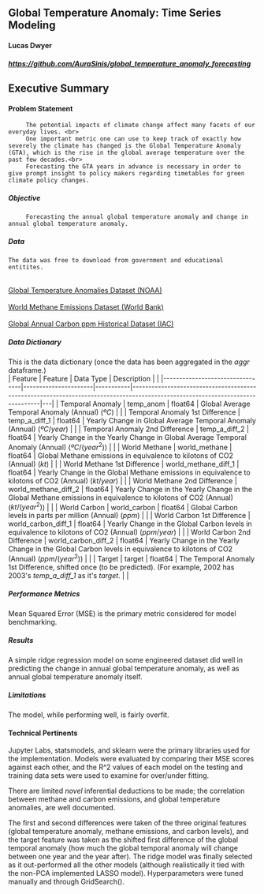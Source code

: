 ## Global Temperature Anomaly: Time Series Modeling
#### Lucas Dwyer
##### https://github.com/AuraSinis/global_temperature_anomaly_forecasting
## Executive Summary
#### Problem Statement
         The potential impacts of climate change affect many facets of our everyday lives. <br>
         One important metric one can use to keep track of exactly how severely the climate has changed is the Global Temperature Anomaly (GTA), which is the rise in the global average temperature over the past few decades.<br>
         Forecasting the GTA years in advance is necessary in order to give prompt insight to policy makers regarding timetables for green climate policy changes. 
##### Objective
         Forecasting the annual global temperature anomaly and change in annual global temperature anomaly.
##### Data
    The data was free to download from government and educational entitites.
   <br> [Global Temperature Anomalies Dataset (NOAA)](https://www.ncdc.noaa.gov/cag/global/time-series/globe/land_ocean/ytd/12/1880-2020/data.csv)<br>
   <br> [World Methane Emissions Dataset (World Bank)](http://api.worldbank.org/v2/en/indicator/EN.ATM.METH.KT.CE?downloadformat=csv)<br>
   <br> [Global Annual Carbon ppm Historical Dataset (IAC)](https://tinyurl.com/grktgrg)

##### Data Dictionary <br>
 This is the data dictionary (once the data has been aggregated in the $aggr$ dataframe.) 
<br>
| Feature                         | Feature              | Data Type | Description                                                                                                                   |   |
|---------------------------------|----------------------|-----------|-------------------------------------------------------------------------------------------------------------------------------|---|
| Temporal Anomaly                | temp_anom            | float64   | Global Average Temporal Anomaly (Annual) ($ºC$)                                                                               |   |
| Temporal Anomaly 1st Difference | temp_a_diff_1        | float64   | Yearly Change in Global Average Temporal Anomaly (Annual) ($ºC/year$)                                                         |   |
| Temporal Anomaly 2nd Difference | temp_a_diff_2        | float64   | Yearly Change in the Yearly Change in Global Average Temporal Anomaly (Annual) ($ºC/(year^2)$)                                |   |
| World Methane                   | world_methane        | float64   | Global Methane emissions in equivalence to kilotons of CO2 (Annual) ($kt$)                                                    |   |
| World Methane 1st Difference    | world_methane_diff_1 | float64   | Yearly Change in the Global Methane emissions in equivalence to kilotons of CO2 (Annual) ($kt/year$)                          |   |
| World Methane 2nd Difference    | world_methane_diff_2 | float64   | Yearly Change in the Yearly Change in the Global Methane emissions in equivalence to kilotons of CO2 (Annual) ($kt/(year^2)$) |   |
| World Carbon                    | world_carbon         | float64   | Global Carbon levels in parts per million (Annual) ($ppm$)                                                                    |   |
| World Carbon 1st Difference     | world_carbon_diff_1  | float64   | Yearly Change in the Global Carbon levels in equivalence to kilotons of CO2 (Annual) ($ppm/year$)                             |   |
| World Carbon 2nd Difference     | world_carbon_diff_2  | float64   | Yearly Change in the Yearly Change in the Global Carbon levels in equivalence to kilotons of CO2 (Annual) ($ppm/(year^2)$)    |   |
| Target                          | target               | float64   | The Temporal Anomaly 1st Difference, shifted once (to be predicted). (For example, 2002 has 2003's _temp_a_diff_1_ as it's _target_.            |   |
##### Performance Metrics <br>
Mean Squared Error (MSE) is the primary metric considered for model benchmarking. <br>
##### Results <br>
A simple ridge regression model on some engineered dataset did well in predicting the change in annual global temperature anomaly, as well as annual global temperature anomaly itself. <br>
##### Limitations <br>
The model, while performing well, is fairly overfit.<br>
#### Technical Pertinents <br>
Jupyter Labs, statsmodels, and sklearn were the primary libraries used for the implementation. 
Models were evaluated by comparing their MSE scores against each other, and the R^2 values of each model on the testing and training data sets were used to examine for over/under fitting.

There are limited _novel_ inferential deductions to be made; the correlation between methane and carbon emissions, and global temperature anomalies, are well documented.


The first and second differences were taken of the three original features (global temperature anomaly, methane emissions, and carbon levels), and the target feature was taken as the shifted first difference of the global temporal anomaly (how much the global temporal anomaly will change between one year and the year after).
The ridge model was finally selected as it out-performed all the other models (although realistically it tied with the non-PCA implemented LASSO model).
Hyperparameters were tuned manually and through GridSearch().
